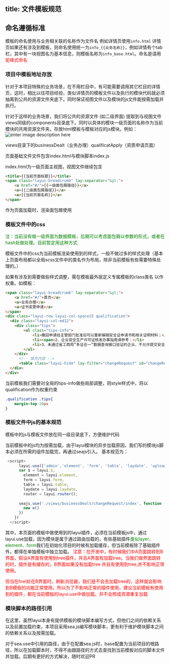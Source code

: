title: 文件模板规范
---
## 命名遵循标准
模板的命名使用与业务相关联的名称作为文件名 例如详情页使用`info.html` 详情页如果还有涉及到模板，则命名使用统一为`info_{{业务名称}}`，例如详情有个tab栏，其中有一块视图名为基本信息，则模板名称为`info_base.html`。命名是请用<font color=red>驼峰式命名</font>

### 项目中模板地址存放
针对于本项目特殊的业务场景，在不用栏目中，有可能需要调用其它栏目的详情页，这时，相比以往项目经验，类似详情页的模板文件以及执行的模块代码就必须抽离到公共的资源文件夹底下。同时保证视图文件以及模块的js文件能按需加载并执行。

针对于这样的业务场景，我们将公共的资源文件 (如二级界面) 提取到与视图文件views同级的components目录底下。同时以具体的模块一级页面的名称作为当前模块的共用资源文件夹。存放html模板与模板对应的js模块。例如：
![enter image description here](https://thumbnail10.baidupcs.com/thumbnail/6b4a582f9da8bb260f522e59ea6a923f?fid=1117135785-250528-719710553653738&rt=pr&sign=FDTAER-DCb740ccc5511e5e8fedcff06b081203-ToSuoNWgjfhpNfa7kSZi9SVdhMs%3d&expires=8h&chkbd=0&chkv=0&dp-logid=1959722739227705513&dp-callid=0&time=1553569200&size=c1920_u1080&quality=90&vuk=1117135785&ft=image&autopolicy=1)

views目录下的businessDealt（业务办理）qualificatApply（资质申请页面）

页面基础文件文件包含index.html与模块脚本index.js 

index.html为一级页面主视图，视图文件继续包含
```html
<title>{{当前页面标题}}</title>
<span class="layui-breadcrumb" lay-separator="&gt;">
    <a href="#/">{{一级面包屑路径}}</a>
    <a>{{二级面包屑路径}}</a>
    <a>{{当前页面名称}}</a>
</span>
```
作为页面加载时，渲染面包屑使用

### 模板文件中的css
 <font color=green>注：当前没有做一级界面为数据模板，后期可以考虑面包屑以参数的形式，或者在hash处做处理。目前暂定用这种方式</font>

模板文件中的css为当前模板渲染使用到的样式，一般不做过多的样式处理（基本上页面布局都以全局scss文件中的类名作为布局，除非当前模板有些需要特殊处理的。）

如果有涉及到需要做些样式调整，需在模板最外层定义专属模板的class类名 以作权重。如模板：
```html
<span class="layui-breadcrumb" lay-separator="&gt;">
    <a href="#/">首页</a>
    <a>业务办理</a>
    <a>证书变更申请</a>
</span>
<div class="layui-row layui-col-space15 qualification">
  <div class="layui-col-md12">
    <div class="tips">
        <ul class="tips-info">
            <li>撤回申请经主管部门批准后可以重新编辑安全证申请书和相关证明材料；</li>
            <li><span>2、企业安全生产许可证核发办事指南请参考：</li>
            <li>3、未通过省工商局“多证合一”数据查询接口验证的企业，不允许提交安全证申请。</li>
        </ul>
    </div> 
      <!-- 填充内容 -->
      <table class="layui-hide" lay-filter="changeRequest" id="changeRequest"></table> 
  </div>
</div>
```
当前模板我们需要对全局的tips-info做些局部调整，则style样式中，将以qualification作为权重约束
```css
.qualification .tips{
    margin-top:20px
}
```

### 模板文件中js的基本规范
模板中的js与模板文件放在同一级目录底下，方便维护代码

当前模板中的js均为按需加载，由于layui模块的异步加载原因，我们写的模块js脚本必须在所需的组件加载完，再通过seajs引入。
基本规范为：
```js
 <script>
      layui.use(['admin','element', 'form', 'table', 'laydate', 'upload'], function () {
      var $ = layui.$,
        element = layui.element,
        form = layui.form,
        table = layui.table,
        laydate = layui.laydate,
        router = layui.router();
  
      seajs.use('./views/businessDealt/changeRequest/index', function (e) {
        new e()
      })
    })
  </script>
```
其中，本页面的模板中做使用到的layui插件，必须在当前模板js中，通过layui.use加载，因为模块是属于通过路由加载的，有些基础插件<font color=green>类似layer、element、form</font>我们在初始化项目的时候有加载缓存，但当前模板除了基础插件外，都得在单独模板中独立加载。
<font color=red>注意：在开发中，有时候我们中A页面跳转到B界面，假设A界面有使用到tree插件，并且A界面有加载tree。当我们做界面跳转的时，插件是有缓存的，B界面如果没有加载tree 并且有使用到tree,并不影响正常使用。

但当在hrel处在B界面时，刷新浏览器，我们是不会去加载tree的，这样就会影响到B模板的功能正常使用。所以为了不影响正常的插件使用，建议当前模板有使用到的插件，都在当前模板的layui.use中做加载。并不会照成资源重复加载</font>

### 模块脚本的路径引用
在这里，虽然layui本身有提供模板的模块脚本编写方式，但他们之间的依赖关系以及前置加载约束，本项目采用sea.js编写模块脚本，更有利于维护模块脚本之间的依赖关系以及按需加载。

对于sea.use中引用的路径，由于在配置sea.js时，base配置为当前项目的根路径，所以在加载脚本时，不得不由跟路径的方式去查找到当前模板对应的脚本文件并加载。后期有更好的方式解决，随时欢迎PR